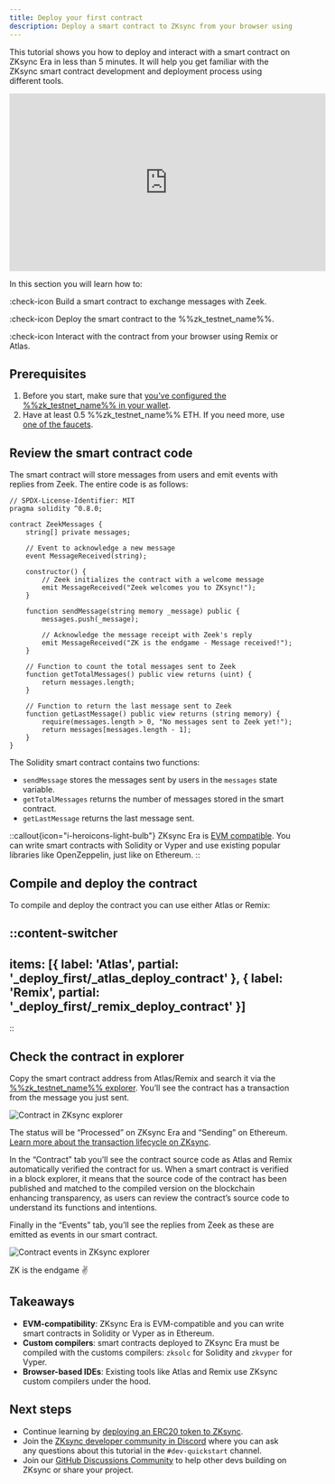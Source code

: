 ```yaml
---
title: Deploy your first contract
description: Deploy a smart contract to ZKsync from your browser using Remix or Atlas in under 5 minutes
---
```


This tutorial shows you how to deploy and interact with a smart contract on ZKsync Era in less than 5 minutes.
It will help you get familiar with the ZKsync smart contract development and deployment process using different tools.

<!-- markdownlint-disable-next-line -->
<iframe width="560" height="315" src="https://www.youtube.com/embed/gumsrrXtIsA?si=NAjA4fJJvqSpCBXZ" title="YouTube video player" frameborder="0" allow="accelerometer; autoplay; clipboard-write; encrypted-media; gyroscope; picture-in-picture; web-share" referrerpolicy="strict-origin-when-cross-origin" allowfullscreen></iframe>

In this section you will learn how to:

:check-icon Build a smart contract to exchange messages with Zeek.

:check-icon Deploy the smart contract to the %%zk_testnet_name%%.

:check-icon Interact with the contract from your browser using Remix or Atlas.

## Prerequisites

1. Before you start, make sure that
[you’ve configured the %%zk_testnet_name%% in your wallet](/build/connect-to-zksync).
2. Have at least 0.5 %%zk_testnet_name%% ETH. If you need more, use [one of the faucets](/ecosystem/network-faucets).

## Review the smart contract code

The smart contract will store messages from users and emit events with replies from Zeek.
The entire code is as follows:

```solidity
// SPDX-License-Identifier: MIT
pragma solidity ^0.8.0;

contract ZeekMessages {
    string[] private messages;

    // Event to acknowledge a new message
    event MessageReceived(string);

    constructor() {
        // Zeek initializes the contract with a welcome message
        emit MessageReceived("Zeek welcomes you to ZKsync!");
    }

    function sendMessage(string memory _message) public {
        messages.push(_message);

        // Acknowledge the message receipt with Zeek's reply
        emit MessageReceived("ZK is the endgame - Message received!");
    }

    // Function to count the total messages sent to Zeek
    function getTotalMessages() public view returns (uint) {
        return messages.length;
    }

    // Function to return the last message sent to Zeek
    function getLastMessage() public view returns (string memory) {
        require(messages.length > 0, "No messages sent to Zeek yet!");
        return messages[messages.length - 1];
    }
}

```

The Solidity smart contract contains two functions:

- `sendMessage` stores the messages sent by users in the `messages` state variable.
- `getTotalMessages` returns the number of messages stored in the smart contract.
- `getLastMessage` returns the last message sent.

::callout{icon="i-heroicons-light-bulb"}
ZKsync Era is [EVM compatible](/build/resources/glossary#evm-compatible).
You can write smart contracts with Solidity or Vyper and use existing popular libraries like OpenZeppelin, just like on Ethereum.
::

## Compile and deploy the contract

To compile and deploy the contract you can use either Atlas or Remix:

::content-switcher
---
items: [{
  label: 'Atlas',
  partial: '_deploy_first/_atlas_deploy_contract'
}, {
  label: 'Remix',
  partial: '_deploy_first/_remix_deploy_contract'
}]
---
::

## Check the contract in explorer

Copy the smart contract address from Atlas/Remix and search it via the [%%zk_testnet_name%%
explorer](%%zk_testnet_block_explorer_url%%). You’ll see the contract has a transaction from the message you just sent.

![Contract in ZKsync explorer](/images/101-quickstart/101-contract-deployed.png)

The status will be “Processed” on ZKsync Era and “Sending” on Ethereum. [Learn more about the transaction lifecycle on ZKsync](/zk-stack/concepts/transaction-lifecycle).

In the “Contract” tab you’ll see the contract source code as Atlas and Remix automatically verified the contract for us.
When a smart contract is verified in a block explorer, it means that the source code of the contract has been published
and matched to the compiled version on the blockchain enhancing transparency, as users can review the contract’s source
code to understand its functions and intentions.

Finally in the “Events” tab, you’ll see the replies from Zeek as these are emitted as events in our smart contract.

![Contract events in ZKsync explorer](/images/101-quickstart/101-contract-events.png)

ZK is the endgame ✌️

## Takeaways

- **EVM-compatibility**: ZKsync Era is EVM-compatible and you can write smart contracts in Solidity or Vyper as in
  Ethereum.
- **Custom compilers**: smart contracts deployed to ZKsync Era must be compiled with the customs compilers: `zksolc` for
  Solidity and `zkvyper` for Vyper.
- **Browser-based IDEs**: Existing tools like Atlas and Remix use ZKsync custom compilers under the hood.

## Next steps

- Continue learning by [deploying an ERC20 token to ZKsync](/build/quick-start/erc20-token).
- Join the [ZKsync developer community in Discord](https://join.zksync.dev/) where you can ask any questions about this
 tutorial in the `#dev-quickstart` channel.
- Join our [GitHub Discussions Community](%%zk_git_repo_zksync-developers%%/discussions/) to
  help other devs building on ZKsync or share your project.
